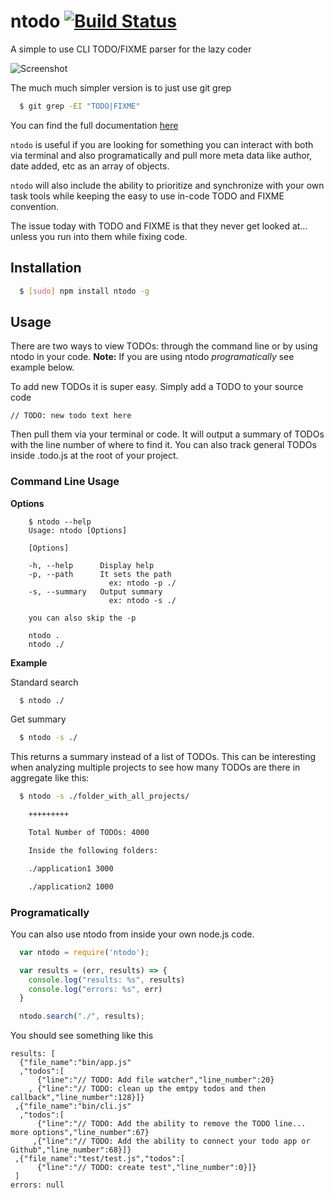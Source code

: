 # ntodo [![Build Status](https://travis-ci.org/csanz/ntodo.svg?branch=master)](https://travis-ci.org/csanz/ntodo)

A simple to use CLI TODO/FIXME parser for the lazy coder

![Screenshot](https://github.com/csanz/ntodo/blob/master/misc/ntodo.png?raw=true&c=5)

The much much simpler version is to just use git grep

``` bash
  $ git grep -EI "TODO|FIXME"
```

You can find the full documentation [here](https://git-scm.com/docs/git-grep)

`ntodo` is useful if you are looking for something you can interact with both via terminal and also programatically and pull more meta data like author, date added, etc as an array of objects.  

`ntodo` will also include the ability to prioritize and synchronize with your own task tools while keeping the easy to use in-code TODO and FIXME convention. 

The issue today with TODO and FIXME is that they never get looked at... unless you run into them while fixing code.  

## Installation

``` bash
  $ [sudo] npm install ntodo -g
```

## Usage

There are two ways to view TODOs: through the command line or by using ntodo in your code. **Note:** If you are using ntodo _programatically_ see example below.

To add new TODOs it is super easy. Simply add a TODO to your source code

    // TODO: new todo text here 

Then pull them via your terminal or code. It will output a summary of TODOs with the line number of where to find it. You can also track general TODOs inside .todo.js at the root of your project. 

### Command Line Usage

**Options**
```
    $ ntodo --help
    Usage: ntodo [Options]
    
    [Options]
    
    -h, --help      Display help
    -p, --path      It sets the path
                      ex: ntodo -p ./
    -s, --summary   Output summary
                      ex: ntodo -s ./
    
    you can also skip the -p 
    
    ntodo .
    ntodo ./    
``` 

**Example**

Standard search

``` bash
  $ ntodo ./
```

Get summary

``` bash
  $ ntodo -s ./
```

This returns a summary instead of a list of TODOs. This can be interesting when analyzing multiple projects to see how many TODOs are there in aggregate like this:

``` bash
  $ ntodo -s ./folder_with_all_projects/
```

``` bash
    +++++++++

    Total Number of TODOs: 4000

    Inside the following folders:

    ./application1 3000

    ./application2 1000
```


### Programatically
You can also use ntodo from inside your own node.js code.

``` js
  var ntodo = require('ntodo');

  var results = (err, results) => {
    console.log("results: %s", results)
    console.log("errors: %s", err)
  }

  ntodo.search("./", results);
```

You should see something like this

```
results: [
  {"file_name":"bin/app.js"
  ,"todos":[
      {"line":"// TODO: Add file watcher","line_number":20}
    , {"line":"// TODO: clean up the emtpy todos and then callback","line_number":128}]}
 ,{"file_name":"bin/cli.js"
  ,"todos":[
      {"line":"// TODO: Add the ability to remove the TODO line... more options","line_number":67}
     ,{"line":"// TODO: Add the ability to connect your todo app or Github","line_number":68}]}
 ,{"file_name":"test/test.js","todos":[
      {"line":"// TODO: create test","line_number":0}]}
 ]
errors: null
```



